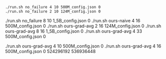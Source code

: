 ```
./run.sh no_failure 4 10 500M_config.json 0
./run.sh no_failure 2 10 124M_config.json 0
```

./run.sh no_failure 8 10 1_5B_config.json 0
./run.sh ours-naive 4 16 500M_config.json 0
./run.sh ours-grad-avg 2 16 124M_config.json 0
./run.sh ours-grad-avg 8 16 1_5B_config.json 0
./run.sh ours-grad-avg 4 33 500M_config.json 0

./run.sh ours-grad-avg 4 10 500M_config.json 0
./run.sh ours-grad-avg 4 16 500M_config.json 0
524296192
536936448
